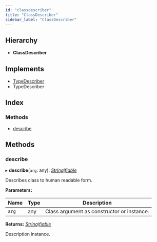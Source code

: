 ```yaml
---
id: "classdescriber"
title: "ClassDescriber"
sidebar_label: "ClassDescriber"
---
```


## Hierarchy

* **ClassDescriber**

## Implements

* [TypeDescriber](../interfaces/types.typedescriber.md)
* TypeDescriber

## Index

### Methods

* [describe](classdescriber.md#describe)

## Methods

###  describe

▸ **describe**(`arg`: any): *[Stringifiable](../interfaces/types.stringifiable.md)*

Describes class to human readable form.

**Parameters:**

Name | Type | Description |
------ | ------ | ------ |
`arg` | any | Class argument as constructor or instance. |

**Returns:** *[Stringifiable](../interfaces/types.stringifiable.md)*

Description instance.
